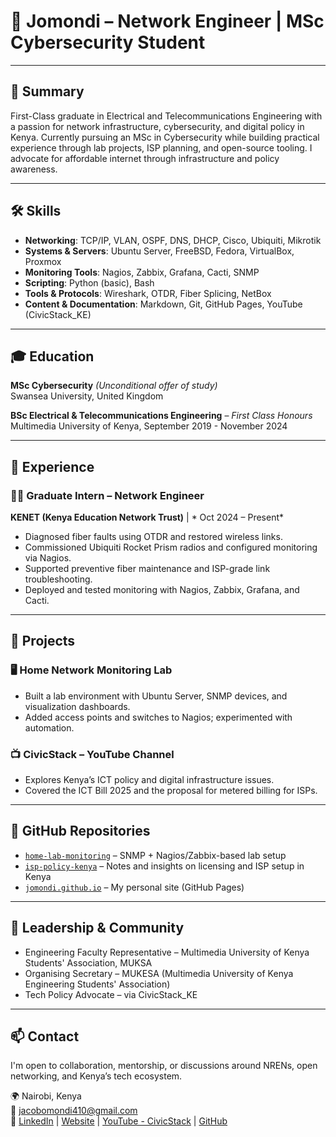 # 💼 Jomondi – Network Engineer | MSc Cybersecurity Student

---

## 🧾 Summary

First-Class graduate in Electrical and Telecommunications Engineering with a passion for network infrastructure, cybersecurity, and digital policy in Kenya. Currently pursuing an MSc in Cybersecurity while building practical experience through lab projects, ISP planning, and open-source tooling. I advocate for affordable internet through infrastructure and policy awareness.

---

## 🛠️ Skills

- **Networking**: TCP/IP, VLAN, OSPF, DNS, DHCP, Cisco, Ubiquiti, Mikrotik  
- **Systems & Servers**: Ubuntu Server, FreeBSD, Fedora, VirtualBox, Proxmox  
- **Monitoring Tools**: Nagios, Zabbix, Grafana, Cacti, SNMP  
- **Scripting**: Python (basic), Bash  
- **Tools & Protocols**: Wireshark, OTDR, Fiber Splicing, NetBox  
- **Content & Documentation**: Markdown, Git, GitHub Pages, YouTube (CivicStack_KE)

---

## 🎓 Education

**MSc Cybersecurity** *(Unconditional offer of study)*  
Swansea University, United Kingdom

**BSc Electrical & Telecommunications Engineering** – *First Class Honours*  
Multimedia University of Kenya, September 2019 - November 2024

---

## 💼 Experience

### 👨‍💻 Graduate Intern – Network Engineer  
**KENET (Kenya Education Network Trust)** | * Oct 2024 – Present*  
- Diagnosed fiber faults using OTDR and restored wireless links.
- Commissioned Ubiquiti Rocket Prism radios and configured monitoring via Nagios.
- Supported preventive fiber maintenance and ISP-grade link troubleshooting.
- Deployed and tested monitoring with Nagios, Zabbix, Grafana, and Cacti.

---

## 🚀 Projects

### 🖥️ **Home Network Monitoring Lab**  
- Built a lab environment with Ubuntu Server, SNMP devices, and visualization dashboards.  
- Added access points and switches to Nagios; experimented with automation.

### 📺 **CivicStack – YouTube Channel**  
- Explores Kenya’s ICT policy and digital infrastructure issues.  
- Covered the ICT Bill 2025 and the proposal for metered billing for ISPs.

---

## 📂 GitHub Repositories

- [`home-lab-monitoring`](https://github.com/Jomondi-tech/home-lab-monitoring) – SNMP + Nagios/Zabbix-based lab setup  
- [`isp-policy-kenya`](https://github.com/Jomondi-tech/isp-policy-kenya) – Notes and insights on licensing and ISP setup in Kenya  
- [`jomondi.github.io`](https://jomondi.github.io) – My personal site (GitHub Pages)

---

## 🏅 Leadership & Community

- Engineering Faculty Representative – Multimedia University of Kenya Students' Association, MUKSA  
- Organising Secretary – MUKESA (Multimedia University of Kenya Engineering Students' Association)  
- Tech Policy Advocate – via CivicStack_KE

---

## 📫 Contact

I'm open to collaboration, mentorship, or discussions around NRENs, open networking, and Kenya’s tech ecosystem.

🌍 Nairobi, Kenya  
📧 jacobomondi410@gmail.com  
🔗 [LinkedIn](https://linkedin.com/in/jacob-omondi) | [Website](https://jomondi.github.io) | [YouTube - CivicStack](https://www.youtube.com/@CivicStack_KE) | [GitHub](https://github.com/Jomondi-tech)
